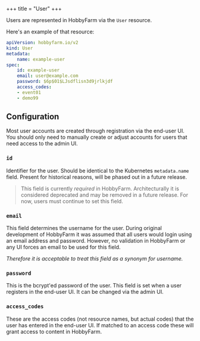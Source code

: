 +++
title = "User"
+++

Users are represented in HobbyFarm via the `User` resource. 

Here's an example of that resource:
```yaml
apiVersion: hobbyfarm.io/v2
kind: User
metadata:
    name: example-user
spec:
    id: example-user
    email: user@example.com
    password: $6p$01$LJsdflisn3d9jrlkjdf
    access_codes:
    - event01
    - demo99
```

## Configuration

Most user accounts are created through registration via the end-user UI. You should only need to manually create or adjust accounts for users that need access to the admin UI.

### `id`

Identifier for the user. Should be identical to the Kubernetes `metadata.name` field. Present for historical reasons, will be phased out in a future release. 

> This field is currently *required* in HobbyFarm. Architecturally it is considered deprecated and may be removed in a future release. For now, users must continue to set this field. 

### `email`

This field determines the username for the user. During original development of HobbyFarm it was assumed that all users would login using an email address and password. However, no validation in HobbyFarm or any UI forces an email to be used for this field. 

*Therefore it is acceptable to treat this field as a synonym for username.*

### `password`

This is the bcrypt'ed password of the user. This field is set when a user registers in the end-user UI. It can be changed via the admin UI. 

### `access_codes`

These are the access codes (not resource names, but actual codes) that the user has entered in the end-user UI. If matched to an access code these will grant access to content in HobbyFarm. 